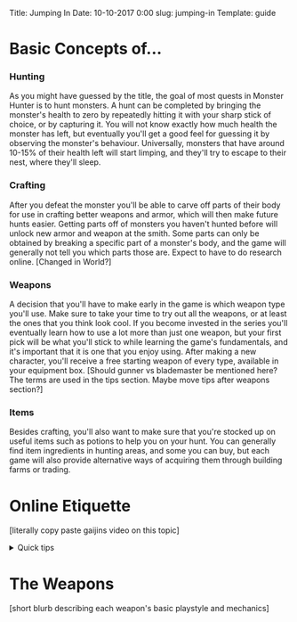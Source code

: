 Title: Jumping In
Date: 10-10-2017 0:00
slug: jumping-in
Template: guide


# Basic Concepts of...
### Hunting
As you might have guessed by the title, the goal of most quests in Monster Hunter is to hunt monsters. A hunt can be completed by bringing the monster's health to zero by repeatedly hitting it with your sharp stick of choice, or by capturing it. You will not know exactly how much health the monster has left, but eventually you'll get a good feel for guessing it by observing the monster's behaviour. Universally, monsters that have around 10-15% of their health left will start limping, and they'll try to escape to their nest, where they'll sleep.
### Crafting
After you defeat the monster you'll be able to carve off parts of their body for use in crafting better weapons and armor, which will then make future hunts easier. Getting parts off of monsters you haven't hunted before will unlock new armor and weapon at the smith. Some parts can only be obtained by breaking a specific part of a monster's body, and the game will generally not tell you which parts those are. Expect to have to do research online. [Changed in World?]
### Weapons
A decision that you'll have to make early in the game is which weapon type you'll use. Make sure to take your time to try out all the weapons, or at least the ones that you think look cool. If you become invested in the series you'll eventually learn how to use a lot more than just one weapon, but your first pick will be what you'll stick to while learning the game's fundamentals, and it's important that it is one that you enjoy using. After making a new character, you'll receive a free starting weapon of every type, available in your equipment box.
[Should gunner vs blademaster be mentioned here? The terms are used in the tips section. Maybe move tips after weapons section?]
### Items
Besides crafting, you'll also want to make sure that you're stocked up on useful items such as potions to help you on your hunt. You can generally find item ingredients in hunting areas, and some you can buy, but each game will also provide alternative ways of acquiring them through building farms or trading.

# Online Etiquette
[literally copy paste gaijins video on this topic]


<details>
<summary>Quick tips</summary>
Aka, 'what should I know if I just want to jump in and play'?    
1. Hit it until it dies.  
2. Keep your eyes on the monster.  
3. Use the weapon you enjoy the most. They're all fully viable.  
4. Sharpen your weapon, Blademasters. Shoot the head, Gunners.  
5. Carry potions, and mega-potions if you can craft them.  
6. Don't try to drink anywhere near the monster.  
7. You can't roll through monster attacks.   
8. Find out which quests are key. Those are the ones required to progress.  
9. If you're having trouble, try again.  
10. If you're still having trouble, do your research. Hopefully this guide will help you understand what you can improve on.
</details>

# The Weapons
[short blurb describing each weapon's basic playstyle and mechanics]
